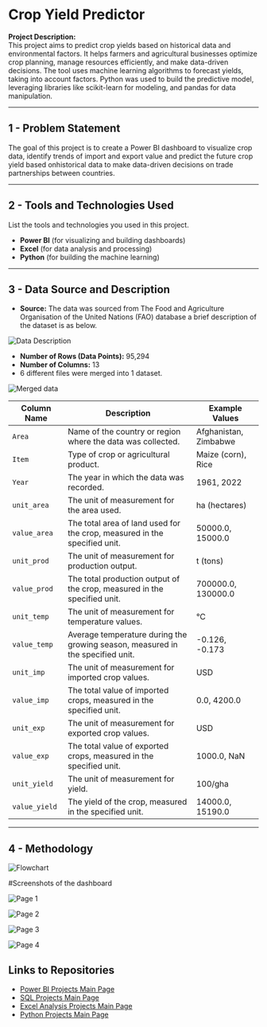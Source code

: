 # Crop Yield Predictor

**Project Description:**  
This project aims to predict crop yields based on historical data and environmental factors. It helps farmers and agricultural businesses optimize crop planning, manage resources efficiently, and make data-driven decisions. The tool uses machine learning algorithms to forecast yields, taking into account factors. Python was used to build the predictive model, leveraging libraries like scikit-learn for modeling, and pandas for data manipulation.

---

## 1 - Problem Statement
The goal of this project is to create a Power BI dashboard to visualize crop data, identify trends of import and export value and predict the future crop yield based onhistorical data to make data-driven decisions on trade partnerships between countries.

---

## 2 - Tools and Technologies Used

List the tools and technologies you used in this project.

- **Power BI** (for visualizing and building dashboards)
- **Excel** (for data analysis and processing)
- **Python** (for building the machine learning) 

---

## 3 - Data Source and Description

- **Source:**
The data was sourced from The Food and Agriculture Organisation of the United Nations (FAO) database a brief description of the dataset is as below.

![Data Description](https://github.com/user-attachments/assets/946c18ad-ec1d-4a2b-b956-2aa3ab55ee59)

- **Number of Rows (Data Points):** 95,294
- **Number of Columns:** 13
- 6 different files were merged into 1 dataset.

![Merged data](https://github.com/user-attachments/assets/db045b40-6d6a-42f8-8d96-c5a2a357ad48)

| **Column Name**    | **Description**                                                                                           | **Example Values**       |
|---------------------|-----------------------------------------------------------------------------------------------------------|---------------------------|
| `Area`             | Name of the country or region where the data was collected.                                               | Afghanistan, Zimbabwe     |
| `Item`             | Type of crop or agricultural product.                                                                     | Maize (corn), Rice        |
| `Year`             | The year in which the data was recorded.                                                                  | 1961, 2022               |
| `unit_area`        | The unit of measurement for the area used.                                                                | ha (hectares)            |
| `value_area`       | The total area of land used for the crop, measured in the specified unit.                                 | 50000.0, 15000.0         |
| `unit_prod`        | The unit of measurement for production output.                                                            | t (tons)                 |
| `value_prod`       | The total production output of the crop, measured in the specified unit.                                  | 700000.0, 130000.0       |
| `unit_temp`        | The unit of measurement for temperature values.                                                           | °C                       |
| `value_temp`       | Average temperature during the growing season, measured in the specified unit.                            | -0.126, -0.173           |
| `unit_imp`         | The unit of measurement for imported crop values.                                                        | USD                      |
| `value_imp`        | The total value of imported crops, measured in the specified unit.                                        | 0.0, 4200.0              |
| `unit_exp`         | The unit of measurement for exported crop values.                                                        | USD                      |
| `value_exp`        | The total value of exported crops, measured in the specified unit.                                        | 1000.0, NaN              |
| `unit_yield`       | The unit of measurement for yield.                                                                        | 100/gha                  |
| `value_yield`      | The yield of the crop, measured in the specified unit.                                                    | 14000.0, 15190.0         |

---

## 4 - Methodology

![Flowchart](https://github.com/user-attachments/assets/f240cc72-04a7-4e1c-a5d9-e6f9f218b7a2)

#Screenshots of the dashboard

![Page 1](https://github.com/user-attachments/assets/0ac09657-a641-4bd1-9054-a68a4809a2c5)

![Page 2](https://github.com/user-attachments/assets/66e7771a-a168-4e0c-bd0c-7626345f0079)

![Page 3](https://github.com/user-attachments/assets/aea7d848-8b4e-4aa5-936a-b86e58ca6e91)

![Page 4](https://github.com/user-attachments/assets/9298f3ce-e4fb-42f7-a721-33d6ce5a3049)

## Links to Repositories

- [Power BI Projects Main Page](https://github.com/hema-segar/Power-BI-Projects/tree/main)
- [SQL Projects Main Page](https://github.com/hema-segar/SQL-Projects)
- [Excel Analysis Projects Main Page](https://github.com/hema-segar/SQL-Projects)
- [Python Projects Main Page](https://github.com/hema-segar/Python-Projects)


